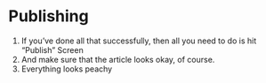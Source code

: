 # Publishing

1. If you’ve done all that successfully, then all you need to do is hit “Publish” Screen
2. And make sure that the article looks okay, of course.
3. Everything looks peachy
